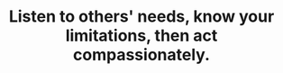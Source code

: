 ---
title: Listen to others' needs, know your limitations, then act compassionately.
tags: buddhism human mindfulness
---